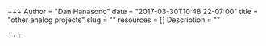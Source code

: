 +++
Author = "Dan Hanasono"
date = "2017-03-30T10:48:22-07:00"
title = "other analog projects"
slug = ""
resources = []
Description = ""

+++

